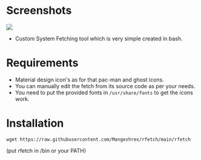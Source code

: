 
# Screenshots

<img src="https://raw.githubusercontent.com/Mangeshrex/rfetch/main/screenshots/Screenshot_20210129.png">


- Custom System Fetching tool which is very simple created in bash. 

# Requirements 
- Material design icon's as for that pac-man and ghost icons. 
- You can manually edit the fetch from its source code as per your needs. 
- You need to put the provided fonts in `/usr/share/fonts` to get the icons work. 

# Installation 

 ```
 wget https://raw.githubusercontent.com/Mangeshrex/rfetch/main/rfetch
 ```

 (put rfetch in /bin or your PATH)

 ```
